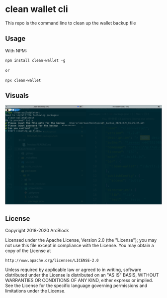 # clean wallet cli

This repo is the command line to clean up the wallet backup file

## Usage

With NPM:

```shell
npm install clean-wallet -g

or

npx clean-wallet
```

## Visuals

![npx file](./screenshots/npx.png)

## License

Copyright 2018-2020 ArcBlock

Licensed under the Apache License, Version 2.0 (the "License");
you may not use this file except in compliance with the License.
You may obtain a copy of the License at

    http://www.apache.org/licenses/LICENSE-2.0

Unless required by applicable law or agreed to in writing, software
distributed under the License is distributed on an "AS IS" BASIS,
WITHOUT WARRANTIES OR CONDITIONS OF ANY KIND, either express or implied.
See the License for the specific language governing permissions and
limitations under the License.
